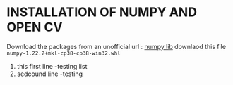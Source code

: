 # INSTALLATION OF NUMPY AND OPEN CV
Download the packages from an unofficial url : [numpy lib](http://www.lfd.uci.edu/~gohlke/pythonlibs/#numpy)
downlaod this file `numpy‑1.22.2+mkl‑cp38‑cp38‑win32.whl`

1. this first line
   -testing list
2. sedcound line
   -testing

